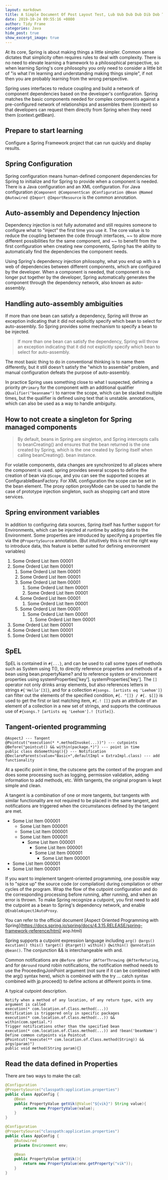 ```yaml
---
layout: markdown
title: A Simple Document Of Post Layout Test, Lub Uub Dub Dub Dib Dob Tog Dog
date: 2019-10-24 09:55:16 +0800
author: Tidy Frame
categories: Java
hide_post: true
show_excerpt_image: true
---
```


At its core, Spring is about making things a little simpler. Common sense dictates that simplicity often requires rules to deal with complexity. There is no need to elevate learning a framework to a philosophical perspective, so when learning Spring's core philosophy you only need to consider a little bit of "is what I'm learning and understanding making things simple", if not then you are probably learning from the wrong perspective.

Spring uses interfaces to reduce coupling and build a network of component dependencies based on the developer's configuration. Spring matches the basic components needed for complex components against a pre-configured network of relationships and assembles them (context) so that developers can request them directly from Spring when they need them (context.getBean).

## Prepare to start learning
Configure a Spring Framework project that can run quickly and display results.

## Spring Configuration
Spring configuration means human-defined component dependencies for Spring to initialize and for Spring to provide when a component is needed. There is a Java configuration and an XML configuration. For Java configuration `@Component @ComponentScan @Configuration @Bean @Named @Autowired @Import @ImportResource` is the common annotation.

## Auto-assembly and Dependency Injection
Dependency injection is not fully automated and still requires someone to configure what to "inject" the first time you use it. The core value is to reduce the coupling between the code through interfaces, ~~ to allow more different possibilities for the same component, and ~~ to benefit from the first configuration when creating new components, Spring has the ability to automatically find the dependencies the component needs.

Using Spring's dependency injection philosophy, what you end up with is a web of dependencies between different components, which are configured by the developer. When a component is needed, that component is no longer put together by the developer, Spring automatically generates the component through the dependency network, also known as auto-assembly.

## Handling auto-assembly ambiguities
If more than one bean can satisfy a dependency, Spring will throw an exception indicating that it did not explicitly specify which bean to select for auto-assembly. So Spring provides some mechanism to specify a bean to be injected.

> If more than one bean can satisfy the dependency, Spring will throw an exception indicating that it did not explicitly specify which bean to select for auto-assembly.   

The most basic thing to do in conventional thinking is to name them differently, but it still doesn't satisfy the "which to assemble" problem, and manual configuration defeats the purpose of auto-assembly.

In practice Spring uses something close to what I suspected, defining a priority `@Primary` for the component with an additional qualifier `@Qualifier("beanname")` to narrow the scope, which can be stacked multiple times, but the qualifier is defined using text that is unstable. annotations, which can also be used as a way to handle ambiguity.

## How to not create a singleton for Spring managed components
> By default, beans in Spring are singleton, and Spring intercepts calls to beanCreating() and ensures that the bean returned is the one created by Spring, which is the one created by Spring itself when calling beanCreating(). bean instance.   

For volatile components, data changes are synchronized to all places where the component is used. spring provides several scopes to define the creation of bean via `@Scope`, and you can see the supported scopes at ConfigurableBeanFactory. For XML configuration the scope can be set in the bean element. The proxy option proxyMode can be used to handle the case of prototype injection singleton, such as shopping cart and store services.

## Spring environment variables
In addition to configuring data sources, Spring itself has further support for Environments, which can be injected at runtime by adding data to the Environment. Some properties are introduced by specifying a properties file via the `@PropertySource` annotation. (But intuitively this is not the right way to introduce data, this feature is better suited for defining environment variables)

1. Some Orderd List Item 00001
1. Some Orderd List Item 00001
    1. Some Orderd List Item 00001
    1. Some Orderd List Item 00001
    1. Some Orderd List Item 00001
        1. Some Orderd List Item 00001
        1. Some Orderd List Item 00001
    1. Some Orderd List Item 00001
        1. Some Orderd List Item 00001
    1. Some Orderd List Item 00001
        1. Some Orderd List Item 00001
            1. Some Orderd List Item 00001
1. Some Orderd List Item 00001
1. Some Orderd List Item 00001
1. Some Orderd List Item 00001

## SpEL
SpEL is contained in `#{...}`, and can be used to call some types of methods such as System using T(), to directly reference properties and methods of a bean using bean.propertyName? and to reference system or environment properties using systemProperties['key']. systemProperties['key']. The `[]` operator not only drinks array elements, but also references letters in strings `#{'Hello'[3]}`, and for a collection `#{songs. [artists eq 'Leehom']}` can filter out the elements of the specified condition, `#{. ^[]} / #{. $[]}` is used to get the first or last matching item, `#{.! []}` puts an attribute of an element of a collection in a new set of strings, and supports the continuous use of `#{songs.? [artists eq 'Leehom'].! [title]}`.

## Tangent-oriented programming
```
@AspectJ --- Tangent
@Pointcut("execution(* *.methodInvoke(...))") --- cutpoints
@Before("pointcut() && within(package.*)") --- point in time
public class doSomething(){} --- Notification
@DeclareParents(value="Basic+",defaultImpl = ExtraImpl.class) --- add functionality
```

At a specific point in time, the cutscene gets the context of the program and does some processing such as logging, permission validation, adding information to add methods, etc. With tangents, the original program is kept simple and clean.

A tangent is a combination of one or more tangents, but tangents with similar functionality are not required to be placed in the same tangent, and notifications are triggered when the circumstances defined by the tangent are met.

* Some List Item 000001
    * Some List Item 000001
    * Some List Item 000001
    * Some List Item 000001
        * Some List Item 000001
            * Some List Item 000001
            * Some List Item 000001
                * Some List Item 000001
* Some List Item 000001
* Some List Item 000001

If you want to implement tangent-oriented programming, one possible way is to "spice up" the source code (or compilation) during compilation or other cycles of the program. Wrap the flow of the cutpoint configuration and do the corresponding processing before running, after running, and when an error is thrown. To make Spring recognize a cutpoint, you first need to add the cutpoint as a bean to Spring's dependency network, and enable `@EnableAspectJAutoProxy`.

You can refer to the official document [Aspect Oriented Programming with Spring](https://docs.spring.io/spring/docs/4.3.15.RELEASE/spring-framework-reference/html/ aop.html)

Spring supports a cutpoint expression language including `arg() @args() excution() this() target() @target() within() @within() @annotation @bean()`. The conjunction && is interchangeable with and.

Common notifications are `@Before @After @AfterThrowing @AfterReturing`, and for `@Around` round robin notifications, the notification method needs to use the ProceedingJoinPoint argument (not sure if it can be combined with the arg() syntax here), which is combined with the try ... catch syntax combined with jp.proceed() to define actions at different points in time.

A typical cutpoint description.
```
Notify when a method of any location, of any return type, with any argument is called
execution(* com.location.of.Class.method(...))
Notification is triggered only in specific packages
execution(* com.location.of.Class.method(...)) && within(com.spetial.*)
Trigger notifications other than the specified bean
execution(* com.location.of.Class.method(...)) and !bean('beanName')
Define common cutpoints via Pointcut
@Pointcut("execute(** com.location.of.Class.method(String)) && args(param)")
public void method(String param){}
```

## Read the data defined in Properties
There are two ways to make the call:
``` java
@Configuration
@PropertySource("classpath:application.properties")
public class AppConfig {
    @Bean
    public PropertyValue getVik(@Value("${vik}") String value){ 
        return new PropertyValue(value); 
    }
}

@Configuration
@PropertySource("classpath:application.properties")
public class AppConfig {
    @Autowired
    private Environment env;     

    @Bean
    public PropertyValue getVik(){ 
        return new PropertyValue(env.getProperty("vik")); 
    }
}
```

